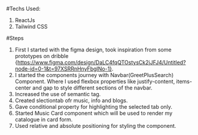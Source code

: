 #Techs Used:
1. ReactJs
2. Tailwind CSS



#Steps
1. First I started with the figma design, took inspiration from some prototypes on dribble {https://www.figma.com/design/DaLC4fqQTOstysCk2jJFJ4/Untitled?node-id=0-1&t=97XSRRnHnyFbgINo-1}.
2. I started the components journey with Navbar(GreetPlusSearch) Component. Where I used flexbox properties like justify-content, items-center and gap to style different sections of the navbar.
3. Increased the use of semantic tag.
4. Created slectiontab ofr music, info and blogs.
5. Gave conditional property for highlighting the selected tab only.
6. Started Music Card component which will be used to render my catalogue in card form.
7. Used relative and absolute positioning for styling the component.